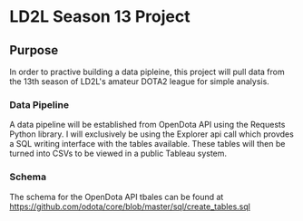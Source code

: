 # LD2L Season 13 Project

## Purpose

In order to practive building a data pipleine, this project will pull data from the 13th season of LD2L's amateur DOTA2 league for simple analysis.

### Data Pipeline

A data pipeline will be established from OpenDota API using the Requests Python library. I will exclusively be using the Explorer api call which provdes a SQL writing interface with the tables available. These tables will then be turned into CSVs to be viewed in a public Tableau system.


### Schema

The schema for the OpenDota API tbales can be found at https://github.com/odota/core/blob/master/sql/create_tables.sql

